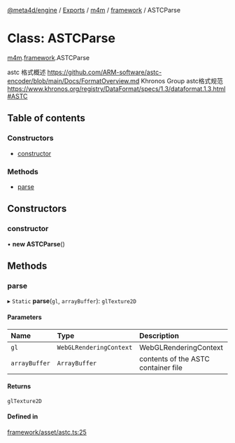 [@meta4d/engine](../README.md) / [Exports](../modules.md) / [m4m](../modules/m4m.md) / [framework](../modules/m4m.framework.md) / ASTCParse

# Class: ASTCParse

[m4m](../modules/m4m.md).[framework](../modules/m4m.framework.md).ASTCParse

astc 格式概述  https://github.com/ARM-software/astc-encoder/blob/main/Docs/FormatOverview.md
Khronos Group  astc格式规范 https://www.khronos.org/registry/DataFormat/specs/1.3/dataformat.1.3.html#ASTC

## Table of contents

### Constructors

- [constructor](m4m.framework.ASTCParse.md#constructor)

### Methods

- [parse](m4m.framework.ASTCParse.md#parse)

## Constructors

### constructor

• **new ASTCParse**()

## Methods

### parse

▸ `Static` **parse**(`gl`, `arrayBuffer`): `glTexture2D`

#### Parameters

| Name | Type | Description |
| :------ | :------ | :------ |
| `gl` | `WebGLRenderingContext` | WebGLRenderingContext |
| `arrayBuffer` | `ArrayBuffer` | contents of the ASTC container file |

#### Returns

`glTexture2D`

#### Defined in

[framework/asset/astc.ts:25](https://github.com/meta4d-me/meta4d-engine/blob/cf6bfe6/src/framework/asset/astc.ts#L25)

